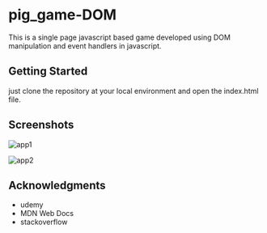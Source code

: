 # pig_game-DOM

This is a single page javascript based game developed using DOM manipulation and event handlers in javascript.

## Getting Started
just clone the repository at your local environment and open the index.html file.

## Screenshots
![app1](https://user-images.githubusercontent.com/17953528/45348676-e6817600-b5cc-11e8-9523-e0804c7ac080.png)


![app2](https://user-images.githubusercontent.com/17953528/45348713-044edb00-b5cd-11e8-88fa-f6730dfd0527.png)



## Acknowledgments

* udemy
* MDN Web Docs
* stackoverflow

